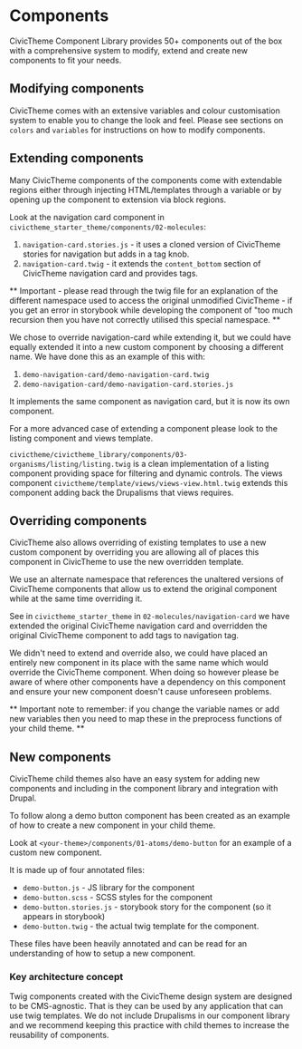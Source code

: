 # Components

CivicTheme Component Library provides 50+ components out of the box with a
comprehensive system to modify, extend and create new components to fit your
needs.

## Modifying components

CivicTheme comes with an extensive variables and colour customisation system to
enable you to change the look and feel.
Please see sections on `colors` and `variables` for instructions on how to
modify components.

## Extending components

Many CivicTheme components of the components come with extendable regions either
through injecting HTML/templates through a variable or by opening up the
component to extension via block regions.

Look at the navigation card component in
`civictheme_starter_theme/components/02-molecules`:

1. `navigation-card.stories.js` - it uses a cloned version of CivicTheme stories for
   navigation but adds in a tag knob.
2. `navigation-card.twig` - it extends the `content_bottom` section of CivicTheme
   navigation card and provides tags.

** Important - please read through the twig file for an explanation of the
different namespace used to access the original unmodified CivicTheme - if you get
an error in storybook while developing the component of "too much recursion then
you have not correctly utilised this special namespace. **

We chose to override navigation-card while extending it, but we could have
equally extended it into a new custom component by choosing a different name.
We have done this as an example of this with:

1. `demo-navigation-card/demo-navigation-card.twig`
2. `demo-navigation-card/demo-navigation-card.stories.js`

It implements the same component as navigation card, but it is now its own
component.

For a more advanced case of extending a component please look to the listing
component and views template.

`civictheme/civictheme_library/components/03-organisms/listing/listing.twig` is a clean
implementation of a listing component providing space for filtering and dynamic
controls.
The views component `civictheme/template/views/views-view.html.twig` extends this
component adding back the Drupalisms that views requires.

## Overriding components

CivicTheme also allows overriding of existing templates to use a new custom component
by overriding you are allowing all of places this component in CivicTheme to use the
new overridden template.

We use an alternate namespace that references the unaltered versions of CivicTheme
components that allow us to extend the original component while at the same time
overriding it.

See in `civictheme_starter_theme` in `02-molecules/navigation-card` we have extended
the original CivicTheme navigation card and overridden the original CivicTheme component
to add tags to navigation tag.

We didn't need to extend and override also, we could have placed an entirely new
component in its place with the same name which would override the CivicTheme
component. When doing so however please be aware of where other components have
a dependency on this component and ensure your new component doesn't cause
unforeseen problems.

** Important note to remember: if you change the variable names or add new
variables then you need to map these in the preprocess functions of your child
theme. **

## New components

CivicTheme child themes also have an easy system for adding new components and
including in the component library and integration with Drupal.

To follow along a demo button component has been created as an example of how to
create a new component in your child theme.

Look at `<your-theme>/components/01-atoms/demo-button` for an example of a
custom new component.

It is made up of four annotated files:
- `demo-button.js` - JS library for the component
- `demo-button.scss` - SCSS styles for the component
- `demo-button.stories.js` - storybook story for the component (so it appears in
  storybook)
- `demo-button.twig` - the actual twig template for the component.

These files have been heavily annotated and can be read for an understanding of
how to setup a new component.

### Key architecture concept

Twig components created with the CivicTheme design system are designed to be
CMS-agnostic. That is they can be used by any application that can use twig
templates. We do not include Drupalisms in our component library and we
recommend keeping this practice with child themes to increase the reusability of
components.


